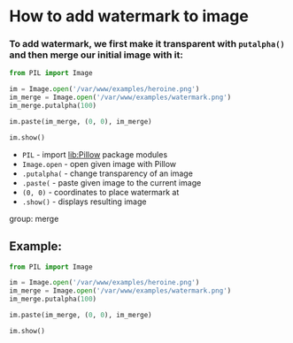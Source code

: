 # How to add watermark to image

### To add watermark, we first make it transparent with `putalpha()` and then merge our initial image with it:

```python
from PIL import Image

im = Image.open('/var/www/examples/heroine.png')
im_merge = Image.open('/var/www/examples/watermark.png')
im_merge.putalpha(100)

im.paste(im_merge, (0, 0), im_merge)

im.show()
```

- `PIL` - import [lib:Pillow](https://onelinerhub.com/python-pillow/how-to-install-python-pillow-module) package modules
- `Image.open` - open given image with Pillow
- `.putalpha(` - change transparency of an image
- `.paste(` - paste given image to the current image
- `(0, 0)` - coordinates to place watermark at
- `.show()` - displays resulting image

group: merge

## Example: 
```python
from PIL import Image

im = Image.open('/var/www/examples/heroine.png')
im_merge = Image.open('/var/www/examples/watermark.png')
im_merge.putalpha(100)

im.paste(im_merge, (0, 0), im_merge)

im.show()
```

